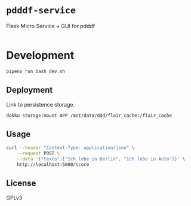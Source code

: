 # `pdddf-service`

Flask Micro Service + GUI for pdddf


```docker-compose up --scale worker=2
```

# Development

```bash
pipenv run bash dev.sh
```

## Deployment

Link to persistence storage.

```bash
dokku storage:mount APP /mnt/data/ddd/flair_cache:/flair_cache
```

## Usage

```bash
curl --header "Content-Type: application/json" \
    --request POST \
    --data '{"texts":["Ich lebe in Berlin", "Ich lebe in Auto"]}' \
    http://localhost:5000/score
```

## License

GPLv3